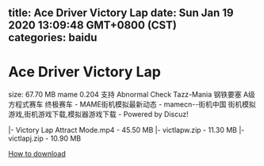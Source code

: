 
title: Ace Driver Victory Lap
date: Sun Jan 19 2020 13:09:48 GMT+0800 (CST)    
categories: baidu
---

# Ace Driver Victory Lap
size: 67.70 MB
 mame 0.204 支持 Abnormal Check Tazz-Mania 钢铁要塞 A级方程式赛车 终极赛车 - MAME街机模拟最新动态 - mamecn--街机中国 街机模拟游戏,街机游戏下载,模拟器游戏下载 - Powered by Discuz!
 
|- Victory Lap Attract Mode.mp4 - 45.50 MB
|- victlapw.zip - 11.30 MB
|- victlapj.zip - 10.90 MB

[How to download](https://bpcam.bemobtrk.com/go/2ceec3aa-1ca2-46d6-b9ff-aaa5c184517c?jno=383)